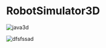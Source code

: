# RobotSimulator3D


![java3d](http://code.j3d.org/j3d_org_logo.png)

![dfsfssad](https://www.google.gr/search?q=java3d+labyrinth&source=lnms&tbm=isch&sa=X&ved=0ahUKEwiU3Mek4ZXWAhWFbRQKHWgcCPsQ_AUICigB&biw=1745&bih=864#imgrc=gQTJajEDgQD5bM:)
